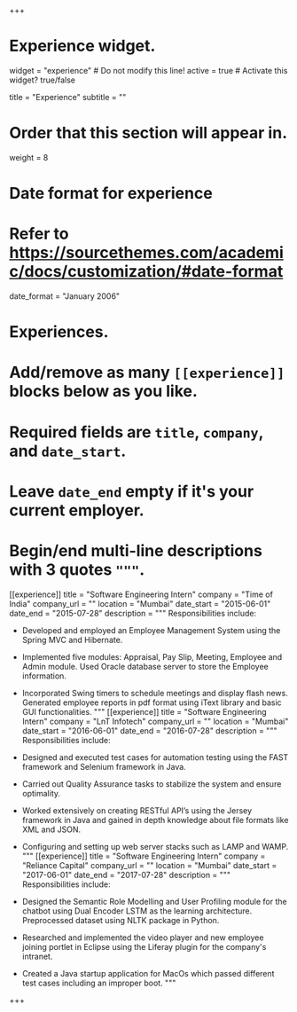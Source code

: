 +++
# Experience widget.
widget = "experience"  # Do not modify this line!
active = true  # Activate this widget? true/false

title = "Experience"
subtitle = ""

# Order that this section will appear in.
weight = 8

# Date format for experience
#   Refer to https://sourcethemes.com/academic/docs/customization/#date-format
date_format = "January 2006"

# Experiences.
#   Add/remove as many `[[experience]]` blocks below as you like.
#   Required fields are `title`, `company`, and `date_start`.
#   Leave `date_end` empty if it's your current employer.
#   Begin/end multi-line descriptions with 3 quotes `"""`.
[[experience]]
  title = "Software Engineering Intern"
  company = "Time of India"
  company_url = ""
  location = "Mumbai"
  date_start = "2015-06-01"
  date_end = "2015-07-28"
  description = """
  Responsibilities include:

* Developed and employed an Employee Management System using the Spring MVC and Hibernate.
* Implemented five modules: Appraisal, Pay Slip, Meeting, Employee and Admin module. Used Oracle
database server to store the Employee information.
* Incorporated Swing timers to schedule meetings and display flash news. Generated employee reports in pdf format using iText library and basic GUI functionalities.
  """
[[experience]]
  title = "Software Engineering Intern"
  company = "LnT Infotech"
  company_url = ""
  location = "Mumbai"
  date_start = "2016-06-01"
  date_end = "2016-07-28"
  description = """
  Responsibilities include:

* Designed and executed test cases for automation testing using the FAST framework and Selenium framework in Java.
* Carried out Quality Assurance tasks to stabilize the system and ensure optimality.
* Worked extensively on creating RESTful API’s using the Jersey framework in Java and gained in depth knowledge about file formats like XML and JSON.
* Configuring and setting up web server stacks such as LAMP and WAMP.
  """
[[experience]]
  title = "Software Engineering Intern"
  company = "Reliance Capital"
  company_url = ""
  location = "Mumbai"
  date_start = "2017-06-01"
  date_end = "2017-07-28"
  description = """
  Responsibilities include:

* Designed the Semantic Role Modelling and User Profiling module for the chatbot using Dual Encoder LSTM as the learning architecture. Preprocessed dataset using NLTK package in Python.
* Researched and implemented the video player and new employee joining portlet in Eclipse using the Liferay plugin for the company's intranet.
* Created a Java startup application for MacOs which passed different test cases including an improper boot.
  """

+++
